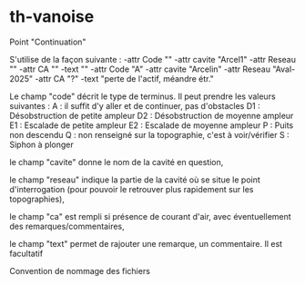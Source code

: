# th-vanoise
 
Point "Continuation"

S'utilise de la façon suivante : 
-attr Code "" -attr cavite "Arcel1" -attr Reseau "" -attr CA "" -text ""
-attr Code "A" -attr cavite "Arcelin" -attr Reseau "Aval-2025" -attr CA "?" -text "perte de l'actif, méandre étr."


Le champ "code" décrit le type de terminus. Il peut prendre les valeurs suivantes :
    A : il suffit d'y aller et de continuer, pas d'obstacles
    D1 : Désobstruction de petite ampleur
    D2 : Désobstruction de moyenne ampleur
    E1 : Escalade de petite ampleur
    E2 : Escalade de moyenne ampleur
    P : Puits non descendu
    Q : non renseigné sur la topographie, c'est à voir/vérifier
    S : Siphon à plonger

le champ "cavite" donne le nom de la cavité en question,

le champ "reseau" indique la partie de la cavité où se situe le point d'interrogation (pour pouvoir le retrouver plus rapidement sur les topographies),

le champ "ca" est rempli si présence de courant d'air, avec éventuellement des remarques/commentaires,

le champ "text" permet de rajouter une remarque, un commentaire. Il est facultatif



Convention de nommage des fichiers







